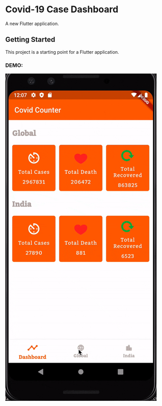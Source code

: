 # Covid-19 Case Dashboard

A new Flutter application.

## Getting Started

This project is a starting point for a Flutter application.

### DEMO: 

![Covid Counter](https://github.com/harendrabisht/covid-counter/blob/master/Covid%20counter.gif
)
